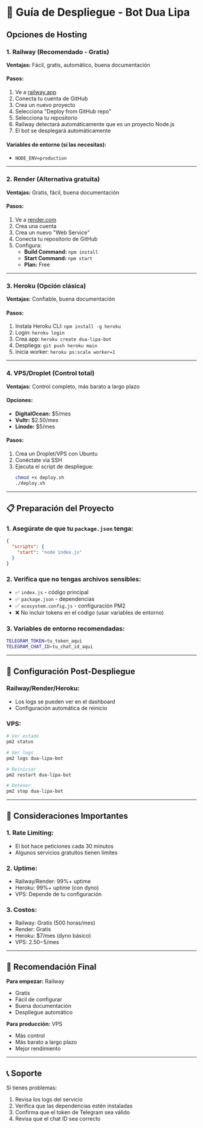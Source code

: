 # 🚀 Guía de Despliegue - Bot Dua Lipa

## Opciones de Hosting

### 1. **Railway** (Recomendado - Gratis)
**Ventajas:** Fácil, gratis, automático, buena documentación

#### Pasos:
1. Ve a [railway.app](https://railway.app)
2. Conecta tu cuenta de GitHub
3. Crea un nuevo proyecto
4. Selecciona "Deploy from GitHub repo"
5. Selecciona tu repositorio
6. Railway detectará automáticamente que es un proyecto Node.js
7. El bot se desplegará automáticamente

#### Variables de entorno (si las necesitas):
- `NODE_ENV=production`

---

### 2. **Render** (Alternativa gratuita)
**Ventajas:** Gratis, fácil, buena documentación

#### Pasos:
1. Ve a [render.com](https://render.com)
2. Crea una cuenta
3. Crea un nuevo "Web Service"
4. Conecta tu repositorio de GitHub
5. Configura:
   - **Build Command:** `npm install`
   - **Start Command:** `npm start`
   - **Plan:** Free

---

### 3. **Heroku** (Opción clásica)
**Ventajas:** Confiable, buena documentación

#### Pasos:
1. Instala Heroku CLI: `npm install -g heroku`
2. Login: `heroku login`
3. Crea app: `heroku create dua-lipa-bot`
4. Despliega: `git push heroku main`
5. Inicia worker: `heroku ps:scale worker=1`

---

### 4. **VPS/Droplet** (Control total)
**Ventajas:** Control completo, más barato a largo plazo

#### Opciones:
- **DigitalOcean:** $5/mes
- **Vultr:** $2.50/mes
- **Linode:** $5/mes

#### Pasos:
1. Crea un Droplet/VPS con Ubuntu
2. Conéctate via SSH
3. Ejecuta el script de despliegue:
   ```bash
   chmod +x deploy.sh
   ./deploy.sh
   ```

---

## 📋 Preparación del Proyecto

### 1. Asegúrate de que tu `package.json` tenga:
```json
{
  "scripts": {
    "start": "node index.js"
  }
}
```

### 2. Verifica que no tengas archivos sensibles:
- ✅ `index.js` - código principal
- ✅ `package.json` - dependencias
- ✅ `ecosystem.config.js` - configuración PM2
- ❌ No incluir tokens en el código (usar variables de entorno)

### 3. Variables de entorno recomendadas:
```bash
TELEGRAM_TOKEN=tu_token_aqui
TELEGRAM_CHAT_ID=tu_chat_id_aqui
```

---

## 🔧 Configuración Post-Despliegue

### Railway/Render/Heroku:
- Los logs se pueden ver en el dashboard
- Configuración automática de reinicio

### VPS:
```bash
# Ver estado
pm2 status

# Ver logs
pm2 logs dua-lipa-bot

# Reiniciar
pm2 restart dua-lipa-bot

# Detener
pm2 stop dua-lipa-bot
```

---

## 🚨 Consideraciones Importantes

### 1. **Rate Limiting:**
- El bot hace peticiones cada 30 minutos
- Algunos servicios gratuitos tienen límites

### 2. **Uptime:**
- Railway/Render: 99%+ uptime
- Heroku: 99%+ uptime (con dyno)
- VPS: Depende de tu configuración

### 3. **Costos:**
- Railway: Gratis (500 horas/mes)
- Render: Gratis
- Heroku: $7/mes (dyno básico)
- VPS: $2.50-$5/mes

---

## 🎯 Recomendación Final

**Para empezar:** Railway
- Gratis
- Fácil de configurar
- Buena documentación
- Despliegue automático

**Para producción:** VPS
- Más control
- Más barato a largo plazo
- Mejor rendimiento

---

## 📞 Soporte

Si tienes problemas:
1. Revisa los logs del servicio
2. Verifica que las dependencias estén instaladas
3. Confirma que el token de Telegram sea válido
4. Revisa que el chat ID sea correcto 